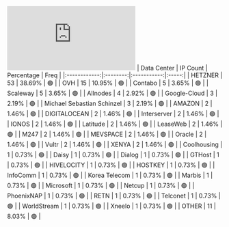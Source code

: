 ![Diagramm](https://github.com/111STAVR111/props/blob/main/Celestia/Testnet/Decentralization/1/README.md)
| Data Center | IP Count | Percentage | Freq |
|:------------:|:--------:|:-----------:|:-----:|
| HETZNER | 53 | 38.69% | 🟢 |
| OVH | 15 | 10.95% | 🟢 |
| Contabo | 5 | 3.65% | 🟢 |
| Scaleway | 5 | 3.65% | 🟢 |
| Allnodes | 4 | 2.92% | 🟢 |
| Google-Cloud | 3 | 2.19% | 🟢 |
| Michael Sebastian Schinzel | 3 | 2.19% | 🟢 |
| AMAZON | 2 | 1.46% | 🟢 |
| DIGITALOCEAN | 2 | 1.46% | 🟢 |
| Interserver | 2 | 1.46% | 🟢 |
| IONOS | 2 | 1.46% | 🟢 |
| Latitude | 2 | 1.46% | 🟢 |
| LeaseWeb | 2 | 1.46% | 🟢 |
| M247 | 2 | 1.46% | 🟢 |
| MEVSPACE | 2 | 1.46% | 🟢 |
| Oracle | 2 | 1.46% | 🟢 |
| Vultr | 2 | 1.46% | 🟢 |
| XENYA | 2 | 1.46% | 🟢 |
| Coolhousing | 1 | 0.73% | 🟢 |
| Daisy | 1 | 0.73% | 🟢 |
| Dialog | 1 | 0.73% | 🟢 |
| GTHost | 1 | 0.73% | 🟢 |
| HIVELOCITY | 1 | 0.73% | 🟢 |
| HOSTKEY | 1 | 0.73% | 🟢 |
| InfoComm | 1 | 0.73% | 🟢 |
| Korea Telecom | 1 | 0.73% | 🟢 |
| Marbis | 1 | 0.73% | 🟢 |
| Microsoft | 1 | 0.73% | 🟢 |
| Netcup | 1 | 0.73% | 🟢 |
| PhoenixNAP | 1 | 0.73% | 🟢 |
| RETN | 1 | 0.73% | 🟢 |
| Telconet | 1 | 0.73% | 🟢 |
| WorldStream | 1 | 0.73% | 🟢 |
| Xneelo | 1 | 0.73% | 🟢 |
| OTHER | 11 | 8.03% | 🟢 |